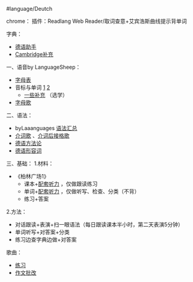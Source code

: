 #language/Deutch 

chrome：
插件：Readlang Web Reader/取词查意+艾宾浩斯曲线提示背单词

字典：
- [德语助手](http://www.godic.net/)
- [Cambridge补充](https://dictionary.cambridge.org/dictionary/german-english/habe)

一、语音by LanguageSheep：
- [字母表](https://www.youtube.com/watch?v=axQGCdGCjAk&list=PLdXCV-BcRUaPG82Ua-eawLZcm6RqYJDNq&index=4) 
- 音标与单词 [1](https://www.youtube.com/watch?v=FB1eelkUxRY&list=PLdXCV-BcRUaPG82Ua-eawLZcm6RqYJDNq&index=3) [2](https://www.youtube.com/watch?v=FB1eelkUxRY&list=PLdXCV-BcRUaPG82Ua-eawLZcm6RqYJDNq&index=2)  
	- [一些补充](https://www.youtube.com/@deutschsprechenonline8315/videos) （选学）
- [字母歌](https://www.bilibili.com/video/BV1V7411H7g5/?spm_id_from=333.337.search-card.all.click&vd_source=f66e0891a6ac513c7709150a803a70e1) 

二、语法：
- byLaaanguages [语法汇总](https://www.bilibili.com/video/BV1FF411a7jj/?spm_id_from=333.788.top_right_bar_window_custom_collection.content.click&vd_source=f66e0891a6ac513c7709150a803a70e1) 
- [介词歌](https://www.bilibili.com/video/BV1gg411Y7LA/?spm_id_from=333.337.search-card.all.click&vd_source=f66e0891a6ac513c7709150a803a70e1) 、[介词后接格歌](https://www.bilibili.com/video/BV1gV411d7Sv/?spm_id_from=333.337.search-card.all.click&vd_source=f66e0891a6ac513c7709150a803a70e1) 
- [德语方法论](https://www.youtube.com/watch?v=hecz_Chz7bw&list=PLFieE4XI5X3NoaZU1KNcqY439XhLmnfkX) 
- [德语形容词](https://www.youtube.com/results?search_query=gabriel+teilt%E5%BD%A2%E5%AE%B9%E8%AF%8D) 

三、基础：
1.材料：
- 《柏林广场1》
	- 课本+[配套听力](https://space.bilibili.com/12306802/search/video?keyword=%E6%9F%8F%E6%9E%97) ，仅做跟读练习
	- 单词+[配套听力](https://www.bilibili.com/video/BV1qf4y137Lm/?spm_id_from=333.337.search-card.all.click&vd_source=f66e0891a6ac513c7709150a803a70e1) ，仅做听写、检查、分类（不背）
	- 练习+答案

2.方法：
- 对话跟读+表演+扫一眼语法（每日跟读课本半小时，第二天表演5分钟）
- 单词听写+对答案+分类
- 练习边查字典边做+对答案













歌曲：


- [练习](https://www.schubert-verlag.de/aufgaben/uebungen_a1/sa1_uebungen_index.htm) 
- [作文批改](https://www.korrekturen.de/) 